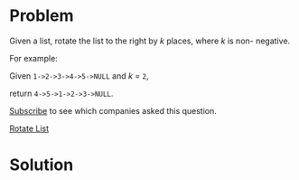 
# Problem

Given a list, rotate the list to the right by _k_ places, where _k_ is non-
negative.

For example:

Given `1->2->3->4->5->NULL` and _k_ = `2`,

return `4->5->1->2->3->NULL`.

[Subscribe](/subscribe/) to see which companies asked this question.



[Rotate List](https://leetcode.com/problems/rotate-list)

# Solution



